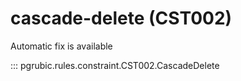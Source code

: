 # cascade-delete (CST002)

Automatic fix is available

::: pgrubic.rules.constraint.CST002.CascadeDelete
